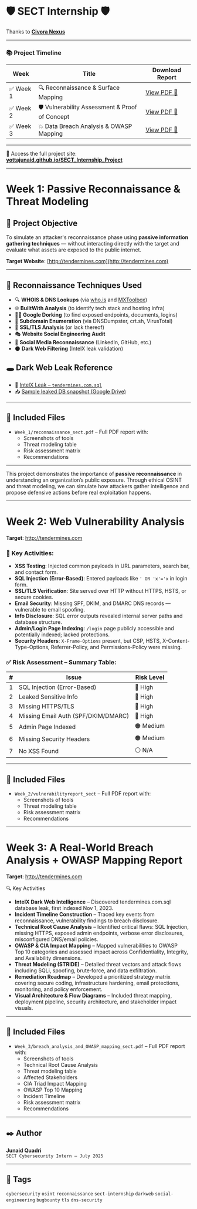 # 🛡️ SECT Internship 🛡️
Thanks to [**Civora Nexus**](https://civoranexus.com/)

---

### 📚 Project Timeline

| Week | Title                         | Download Report |
|------|-------------------------------|-----------------|
| ✅ Week 1 | 🔍 Reconnaissance & Surface Mapping     | [View PDF 🔗](https://github.com/yottajunaid/SECT_Internship_Project/blob/main/Week_1/reconnaissance_sect.pdf) |
| ✅ Week 2 | 🛡️ Vulnerability Assessment & Proof of Concept | [View PDF 🔗](https://github.com/yottajunaid/SECT_Internship_Project/blob/main/Week_2/vulnerabilityreport_sect.pdf) |
| ✅ Week 3 | 💥 Data Breach Analysis & OWASP Mapping     | [View PDF 🔗](https://github.com/yottajunaid/SECT_Internship_Project/blob/main/Week_3/breach_analysis_and_OWASP_mapping_sect.pdf) |

---

📁 Access the full project site: [**yottajunaid.github.io/SECT_Internship_Project**](https://yottajunaid.github.io/SECT_Internship_Project/)

---

#  Week 1: Passive Reconnaissance & Threat Modeling

## 🎯 Project Objective

To simulate an attacker's reconnaissance phase using **passive information gathering techniques** — without interacting directly with the target and evaluate what assets are exposed to the public internet.

**Target Website**: [http://tendermines.com](http://tendermines.com)

---

## 🔧 Reconnaissance Techniques Used

- 🔍 **WHOIS & DNS Lookups** (via [who.is](https://who.is) and [MXToolbox](https://mxtoolbox.com))
- 🌐 **BuiltWith Analysis** (to identify tech stack and hosting infra)
- 🕵️‍♂️ **Google Dorking** (to find exposed endpoints, documents, logins)
- 📡 **Subdomain Enumeration** (via DNSDumpster, crt.sh, VirusTotal)
- 🔐 **SSL/TLS Analysis** (or lack thereof)
- 🎭 **Website Social Engineering Audit**
- 👤 **Social Media Reconnaissance** (LinkedIn, GitHub, etc.)
- 🌑 **Dark Web Filtering** (IntelX leak validation)
  

## 🕳️ Dark Web Leak Reference

- 🔗 [IntelX Leak – `tendermines.com.sql`](https://intelx.io/?did=4b5ea3eb-4e18-4877-a11b-442d42ebc6a1)
- 📥 [Sample leaked DB snapshot (Google Drive)](https://drive.google.com/file/d/15R_AjnB5f9CBipvXqDzH0I1NGrdl8sL1/view?usp=sharing)

---

## 📁 Included Files

- `Week_1/reconnaissance_sect.pdf` – Full PDF report with:
  - Screenshots of tools
  - Threat modeling table
  - Risk assessment matrix
  - Recommendations

---

This project demonstrates the importance of **passive reconnaissance** in understanding an organization’s public exposure. Through ethical OSINT and threat modeling, we can simulate how attackers gather intelligence and propose defensive actions before real exploitation happens.

---
# Week 2: Web Vulnerability Analysis

**Target**: http://tendermines.com

### 🧪 Key Activities:
- **XSS Testing**: Injected common payloads in URL parameters, search bar, and contact form. 
- **SQL Injection (Error-Based)**: Entered payloads like `' OR 'x'='x` in login form.
- **SSL/TLS Verification**: Site served over HTTP without HTTPS, HSTS, or secure cookies.
- **Email Security**: Missing SPF, DKIM, and DMARC DNS records — vulnerable to email spoofing.
- **Info Disclosure**: SQL error outputs revealed internal server paths and database structure.
- **Admin/Login Page Indexing**: `/login` page publicly accessible and potentially indexed; lacked protections.
- **Security Headers**: `X-Frame-Options` present, but CSP, HSTS, X-Content-Type-Options, Referrer-Policy, and Permissions-Policy were missing.

### ✅ Risk Assessment – Summary Table:

| #  | Issue                                 | Risk Level |
|----|----------------------------------------|------------|
| 1  | SQL Injection (Error-Based)            | 🔴 High     |
| 2  | Leaked Sensitive Info                  | 🔴 High     |
| 3  | Missing HTTPS/TLS                      | 🔴 High     |
| 4  | Missing Email Auth (SPF/DKIM/DMARC)    | 🔴 High     |
| 5  | Admin Page Indexed                     | 🟠 Medium   |
| 6  | Missing Security Headers               | 🟠 Medium   |
| 7  | No XSS Found                           | ⚪ N/A       |

---

## 📁 Included Files

- `Week_2/vulnerabilityreport_sect` – Full PDF report with:
  - Screenshots of tools
  - Threat modeling table
  - Risk assessment matrix
  - Recommendations

---
# Week 3: A Real-World Breach Analysis + OWASP Mapping Report

**Target**: http://tendermines.com

🔍 Key Activities
- **IntelX Dark Web Intelligence** – Discovered tendermines.com.sql database leak, first indexed Nov 1, 2023.
- **Incident Timeline Construction** – Traced key events from reconnaissance, vulnerability findings to breach disclosure.
- **Technical Root Cause Analysis** – Identified critical flaws: SQL Injection, missing HTTPS, exposed admin endpoints, verbose error disclosures, misconfigured DNS/email policies.
- **OWASP & CIA Impact Mapping** – Mapped vulnerabilities to OWASP Top 10 categories and assessed impact across Confidentiality, Integrity, and Availability dimensions.
- **Threat Modeling (STRIDE)** – Detailed threat vectors and attack flows including SQLi, spoofing, brute‑force, and data exfiltration.
- **Remediation Roadmap** – Developed a prioritized strategy matrix covering secure coding, infrastructure hardening, email protections, monitoring, and policy enforcement.
- **Visual Architecture & Flow Diagrams** – Included threat mapping, deployment pipeline, security architecture, and stakeholder impact visuals.

---

## 📁 Included Files

- `Week_3/breach_analysis_and_OWASP_mapping_sect.pdf` – Full PDF report with:
  - Screenshots of tools
  - Technical Root Cause Analysis
  - Threat modeling table
  - Affected Stakeholders
  - CIA Triad Impact Mapping
  - OWASP Top 10 Mapping
  - Incident Timeline
  - Risk assessment matrix
  - Recommendations

---
## ✒️ Author

**Junaid Quadri**  
`SECT Cybersecurity Intern – July 2025`

---

## 🔖 Tags

`cybersecurity` `osint` `reconnaissance` `sect-internship` `darkweb` `social-engineering` `bugbounty` `tls` `dns-security`

